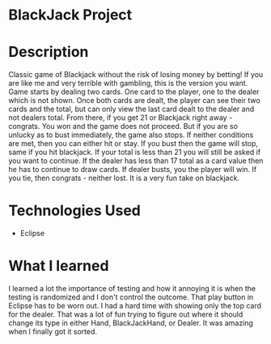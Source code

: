 # BlackJack Project

# Description
Classic game of Blackjack without the risk of losing money by betting! If you are like me and very terrible with gambling, this is the version you want.
Game starts by dealing two cards. One card to the player, one to the dealer which is not shown. Once both cards are dealt, the player can see their two cards and the total, but can only view the last card dealt to the dealer and not dealers total.
From there, if you get 21 or Blackjack right away - congrats. You won and the game does not proceed. But if you are so unlucky as to bust immediately, the game also stops.
If neither conditions are met, then you can either hit or stay. If you bust then the game will stop, same if you hit blackjack. If your total is less than 21 you will still be asked if you want to continue. 
If the dealer has less than 17 total as a card value then he has to continue to draw cards. If dealer busts, you the player will win. If you tie, then congrats - neither lost.
It is a very fun take on blackjack.

# Technologies Used
 - Eclipse

# What I learned
I learned a lot the importance of testing and how it annoying it is when the testing is randomized and I don't control the outcome. That play button in Eclipse has to be worn out. I had a hard time with showing only the top card for the dealer. That was a lot of fun trying to figure out where it should change its type in either Hand, BlackJackHand, or Dealer. It was amazing when I finally got it sorted.
